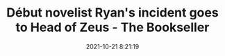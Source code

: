 ---
"title": "Début novelist Ryan's incident goes to Head of Zeus - The Bookseller"
"date": "2021-10-21 8:21:19"
"feed_name": "GOOGLENEWSINDUSTRIAL"
"feed_website": "https://news.google.com/search?q=industrial%2Bincident&hl=en-US&gl=US&ceid=US:en"
"feed_rss": "https://news.google.com/rss/search?q=industrial%2Bincident&hl=en-US&gl=US&ceid=US:en"
"link": "https://www.thebookseller.com/news/d-novelist-ryans-incident-goes-head-zeus-1285653"
"source": "{'href': 'https://www.thebookseller.com', 'title': 'The Bookseller'}"
"file": "_posts/2021-1-1-0efe6f956b337e5327cf69b8b3869247701bac7f.md"
"accident": "1"
"drilling": "0"
"represented_by": "0"
"dead": "0"
"injured": "0"
"arrested": "0"
"place": "unknown place"
"where": "unknown site"
"causes": "unknown"
"place_uri": "unknown place"
---